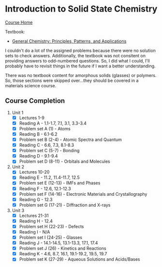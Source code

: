 # Introduction to Solid State Chemistry

[Course Home](https://ocw.mit.edu/courses/materials-science-and-engineering/3-091-introduction-to-solid-state-chemistry-fall-2018/)

Textbook: 
- [General Chemistry: Principles, Patterns, and Applications](https://saylordotorg.github.io/text_general-chemistry-principles-patterns-and-applications-v1.0/index.html)

I couldn't do a lot of the assigned problems because there were no solution sets to check answers.
Additionally, the textbook was not consitent on providing answers to odd-numbered questions.
So, I did what I could, I'll probably have to revisit things in the future if I want a better understanding.

There was no textbook content for amorphous solids (glasses) or polymers.
So, those sections were skipped over...they should be covered in a materials science course.


## Course Completion
1. Unit 1
   - [x] Lectures 1-9
   - [x] Reading A - 1.1-1.7, 7.1, 3.1, 3.3-3.4
   - [x] Problem set A (1) - Atoms
   - [x] Reading B - 6.1-6.2
   - [x] Problem set B (2-4) - Atomic Spectra and Quantum
   - [x] Reading C - 6.6, 7.3, 8.1-8.3
   - [x] Problem set C (5-7) - Bonding
   - [x] Reading D - 9.1-9.4
   - [x] Problem set D (8-11) - Orbitals and Molecules
2. Unit 2
   - [x] Lectures 10-20
   - [x] Reading E - 11.2, 11.4-11.7, 12.5
   - [x] Problem set E (12-13) - IMFs and Phases
   - [x] Reading F - 12.6, 12.1-12.3
   - [x] Problem set F (14-16) - Electronic Materials and Crystallography
   - [x] Reading G - 12.3
   - [x] Problem set G (17-21) - Diffraction and X-rays
3. Unit 3
   - [x] Lectures 21-31
   - [x] Reading H - 12.4
   - [x] Problem set H (22-23) - Defects
   - [x] Reading I - N/A
   - [x] Problem set I (24-25) - Glasses
   - [x] Reading J - 14.1-14.5, 13.1-13.3, 17.1, 17.4
   - [x] Problem set J (26) - Kinetics and Reactions
   - [x] Reading K - 4.6, 8.7, 16.1, 19.1-19.2, 19.5, 19.7
   - [x] Problem set K (27-29) - Aqueous Solutions and Acids/Bases
